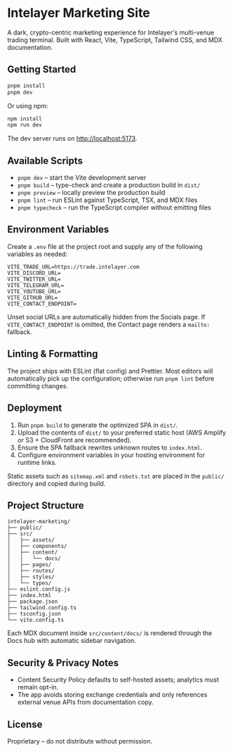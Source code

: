 # Intelayer Marketing Site

A dark, crypto-centric marketing experience for Intelayer's multi-venue trading terminal. Built with React, Vite, TypeScript, Tailwind CSS, and MDX documentation.

## Getting Started

```bash
pnpm install
pnpm dev
```

Or using npm:

```bash
npm install
npm run dev
```

The dev server runs on [http://localhost:5173](http://localhost:5173).

## Available Scripts

- `pnpm dev` – start the Vite development server
- `pnpm build` – type-check and create a production build in `dist/`
- `pnpm preview` – locally preview the production build
- `pnpm lint` – run ESLint against TypeScript, TSX, and MDX files
- `pnpm typecheck` – run the TypeScript compiler without emitting files

## Environment Variables

Create a `.env` file at the project root and supply any of the following variables as needed:

```
VITE_TRADE_URL=https://trade.intelayer.com
VITE_DISCORD_URL=
VITE_TWITTER_URL=
VITE_TELEGRAM_URL=
VITE_YOUTUBE_URL=
VITE_GITHUB_URL=
VITE_CONTACT_ENDPOINT=
```

Unset social URLs are automatically hidden from the Socials page. If `VITE_CONTACT_ENDPOINT` is omitted, the Contact page renders a `mailto:` fallback.

## Linting & Formatting

The project ships with ESLint (flat config) and Prettier. Most editors will automatically pick up the configuration; otherwise run `pnpm lint` before committing changes.

## Deployment

1. Run `pnpm build` to generate the optimized SPA in `dist/`.
2. Upload the contents of `dist/` to your preferred static host (AWS Amplify or S3 + CloudFront are recommended).
3. Ensure the SPA fallback rewrites unknown routes to `index.html`.
4. Configure environment variables in your hosting environment for runtime links.

Static assets such as `sitemap.xml` and `robots.txt` are placed in the `public/` directory and copied during build.

## Project Structure

```
intelayer-marketing/
├── public/
├── src/
│   ├── assets/
│   ├── components/
│   ├── content/
│   │   └── docs/
│   ├── pages/
│   ├── routes/
│   ├── styles/
│   └── types/
├── eslint.config.js
├── index.html
├── package.json
├── tailwind.config.ts
├── tsconfig.json
└── vite.config.ts
```

Each MDX document inside `src/content/docs/` is rendered through the Docs hub with automatic sidebar navigation.

## Security & Privacy Notes

- Content Security Policy defaults to self-hosted assets; analytics must remain opt-in.
- The app avoids storing exchange credentials and only references external venue APIs from documentation copy.

## License

Proprietary – do not distribute without permission.
